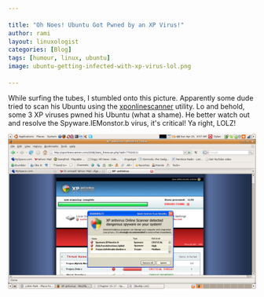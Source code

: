 ```yaml
---

title: "Oh Noes! Ubuntu Got Pwned by an XP Virus!"
author: rami
layout: linuxologist
categories: [Blog]
tags: [humour, linux, ubuntu]
image: ubuntu-getting-infected-with-xp-virus-lol.png

---
```


While surfing the tubes, I stumbled onto this picture. Apparently some dude tried to scan his Ubuntu using the [xponlinescanner](http://xponlinescanner.com/) utility. Lo and behold, some 3 XP viruses pwned his Ubuntu (what a shame). He better watch out and resolve the Spyware.IEMonstor.b virus, it's critical! Ya right, LOLZ!


![Ubuntu getting infected with windows xp virus](/assets/images/content/blog/ubuntu-getting-infected-with-xp-virus-lol.png)

